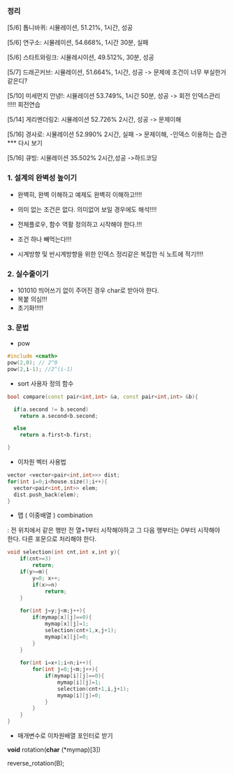 ### 정리



[5/6] 톱니바퀴:  시뮬레이션, 51.21%, 1시간, 성공

[5/6] 연구소: 시뮬레이션, 54.668%, 1시간 30분, 실패

[5/6] 스타트와링크: 시뮬레시이션, 49.512%, 30분, 성공

[5/7] 드래곤커브: 시뮬레이션, 51.664%, 1시간, 성공 -> 문제에 조건이 너무 부실한거같은디?

[5/10] 미세먼지 안녕!: 시뮬레이션 53.749%, 1시간 50분, 성공 -> 회전 인덱스관리 !!!!! 회전연습

[5/14] 게리멘더링2: 시뮬레이션 52.726% 2시간, 성공 -> 문제이해

[5/16] 경사로: 시뮬레이션 52.990% 2시간, 실패 -> 문제이해, -인덱스 이용하는 습관 *** 다시 보기

[5/16] 큐빙: 시뮬레이션 35.502% 2시간,성공 ->하드코딩

### 1. 설계의 완벽성 높이기 

- 완벽히, 완벽 이해하고 예제도 완벽히 이해하고!!!!

- 의미 없는 조건은 없다. 의미없어 보일 경우에도 해석!!!! 
- 전체플로우, 함수 역활 정의하고 시작해야 한다.!!!
- 조건 하나 빼먹는다!!!
- 시계방향 및 반시계방향을 위한 인덱스 정리같은 복잡한 식 노트에 적기!!!!

###  2. 실수줄이기

- 101010 띄어쓰기 없이 주어진 경우 char로 받아야 한다.
- 복붙 의심!!!
- 초기화!!!!!



### 3. 문법

- pow 

``` c++
#include <cmath>
pow(2,0); // 2^0
pow(2,i-1); //2^(i-1)
```



- sort 사용자 정의 함수

``` c++
bool compare(const pair<int,int> &a, const pair<int,int> &b){

  if(a.second != b.second)
  	return a.second<b.second;

  else
    return a.first<b.first;

}
```



- 이차원 벡터 사용법

``` c++
vector <vector<pair<int,int>>> dist;
for(int i=0;i<house.size();i++){
  vector<pair<int,int>> elem;
  dist.push_back(elem);
}
```



- 맵 ( 이중배열 ) combination

: 전 위치에서 같은 행만 전 열+1부터 시작해야하고 그 다음 행부터는 0부터 시작해야 한다. 다른 포문으로 처리해야 한다.

``` c++
void selection(int cnt,int x,int y){
    if(cnt>=3)
        return;
    if(y>=m){
      	y=0; x++;
        if(x>=n)
            return;
    }
    
    for(int j=y;j<m;j++){
        if(mymap[x][j]==0){
            mymap[x][j]=1;
            selection(cnt+1,x,j+1);
            mymap[x][j]=0;
        }
    }
  
    for(int i=x+1;i<n;i++){
        for(int j=0;j<m;j++){
            if(mymap[i][j]==0){
                mymap[i][j]=1;
                selection(cnt+1,i,j+1);
                mymap[i][j]=0;
            }
        }
    }
}
```



- 매개변수로 이차원배열 포인터로 받기

**void** rotation(**char** (*mymap)[3])

reverse_rotation(B);

